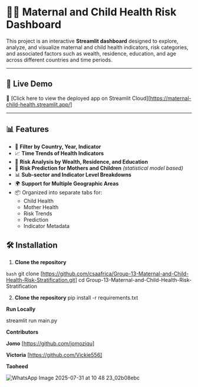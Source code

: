 # 👩‍👧 Maternal and Child Health Risk Dashboard

This project is an interactive **Streamlit dashboard** designed to explore, analyze, and visualize maternal and child health indicators, risk categories, and associated factors such as wealth, residence, education, and age across different countries and time periods.

---

## 🚀 Live Demo

🔗 [Click here to view the deployed app on Streamlit Cloud][https://maternal-child-health.streamlit.app/]

---

## 📊 Features

- 📌 **Filter by Country, Year, Indicator**
- 📈 **Time Trends of Health Indicators**
- 🏥 **Risk Analysis by Wealth, Residence, and Education**
- 🧮 **Risk Prediction for Mothers and Children** *(statistical model based)*
- 📊 **Sub-sector and Indicator Level Breakdowns**
- 🌍 **Support for Multiple Geographic Areas**
- 📦 Organized into separate tabs for:
  - Child Health
  - Mother Health
  - Risk Trends
  - Prediction
  - Indicator Metadata
    

## 🛠️ Installation

1. **Clone the repository**

```bash```
git clone [https://github.com/csaafrica/Group-13-Maternal-and-Child-Health-Risk-Stratification.git]
cd Group-13-Maternal-and-Child-Health-Risk-Stratification

2.  **Clone the repository**
pip install -r requirements.txt

**Run Locally**

streamlit run main.py


**Contributors**

**Jomo** [https://github.com/jomoziqu]

**Victoria** [https://github.com/Vickie556]

**Taoheed**


![WhatsApp Image 2025-07-31 at 10 48 23_02b08ebc](https://github.com/user-attachments/assets/f08d9186-438e-40a1-ac6a-3a8ddbf56023)

 

